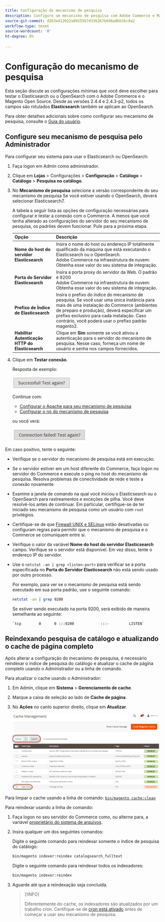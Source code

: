 ```yaml
---
title: Configuração do mecanismo de pesquisa
description: Configure um mecanismo de pesquisa com Adobe Commerce e Magento Open Source.
source-git-commit: d263e412022a89255b7d33b267b696a8bb1bc8a2
workflow-type: tm+mt
source-wordcount: '0'
ht-degree: 0%

---
```



# Configuração do mecanismo de pesquisa

Esta seção discute as configurações mínimas que você deve escolher para testar o Elasticsearch ou o OpenSearch com o Adobe Commerce e o Magento Open Source. Desde as versões 2.4.4 e 2.4.3-p2, todos os campos são rotulados **Elasticsearch** também se aplicam ao OpenSearch.

Para obter detalhes adicionais sobre como configurar seu mecanismo de pesquisa, consulte o [Guia do usuário](https://docs.magento.com/user-guide/catalog/search-elasticsearch.html).

## Configure seu mecanismo de pesquisa pelo Administrador

Para configurar seu sistema para usar o Elasticsearch ou OpenSearch:

1. Faça logon em Admin como administrador.
1. Clique em **Lojas** > Configurações > **Configuração** > **Catálogo** > **Catálogo** > **Pesquisa no catálogo**.
1. No **Mecanismo de pesquisa** selecione a versão correspondente do seu mecanismo de pesquisa Se você estiver usando o OpenSearch, deverá selecionar Elasticsearch7.

   A tabela a seguir lista as opções de configuração necessárias para configurar e testar a conexão com o Commerce.
A menos que você tenha alterado as configurações do servidor do seu mecanismo de pesquisa, os padrões devem funcionar. Pule para a próxima etapa.

   | Opção | Descrição |
   |--- |--- |
   | **Nome do host do servidor Elasticsearch** | Insira o nome do host ou endereço IP totalmente qualificado da máquina que está executando o Elasticsearch ou o OpenSearch.<br>Adobe Commerce na infraestrutura de nuvem: Obtenha esse valor do seu sistema de integração. |
   | **Porta do Servidor Elasticsearch** | Insira a porta proxy do servidor da Web. O padrão é 9200<br>Adobe Commerce na infraestrutura de nuvem: Obtenha esse valor do seu sistema de integração. |
   | **Prefixo de Índice de Elasticsearch** | Insira o prefixo do índice do mecanismo de pesquisa. Se você usar uma única instância para mais de uma instalação do Commerce (ambientes de preparo e produção), deverá especificar um prefixo exclusivo para cada instalação. Caso contrário, você poderá usar o prefixo padrão magento2. |
   | **Habilitar Autenticação HTTP do Elasticsearch** | Clique em **Sim** somente se você ativou a autenticação para o servidor do mecanismo de pesquisa. Nesse caso, forneça um nome de usuário e senha nos campos fornecidos. |

1. Clique em **Testar conexão**.

   Resposta de exemplo:

   ![success](../../assets/configuration/elastic_test-success.png)

   Continue com:

   - [Configurar o Apache para seu mecanismo de pesquisa](../../installation/prerequisites/search-engine/configure-apache.md)
   - [Configurar o nó do mecanismo de pesquisa](../../installation/prerequisites/search-engine/configure-nginx.md)

   ou você verá:

   ![falha](../../assets/configuration/elastic_test-fail.png)

Em caso positivo, tente o seguinte:

- Verifique se o servidor do mecanismo de pesquisa está em execução.
- Se o servidor estiver em um host diferente do Commerce, faça logon no servidor do Commerce e execute o ping no host do mecanismo de pesquisa. Resolva problemas de conectividade de rede e teste a conexão novamente.
- Examine a janela de comando na qual você iniciou o Elasticsearch ou o OpenSearch para rastreamentos e exceções de pilha. Você deve resolvê-los antes de continuar. Em particular, certifique-se de ter iniciado seu mecanismo de pesquisa como um usuário com `root` privilégios.
- Certifique-se de que [Firewall UNIX e SELinux](../../installation/prerequisites/search-engine/overview.md#firewall-and-selinux) estão desativadas ou configuram regras para permitir que o mecanismo de pesquisa e o Commerce se comuniquem entre si.
- Verifique o valor da variável **Nome do host do servidor Elasticsearch** campo. Verifique se o servidor está disponível. Em vez disso, tente o endereço IP do servidor.
- Use o `netstat -an | grep <listen-port>` para verificar se a porta especificada no **Porta do Servidor Elasticsearch** não está sendo usado por outro processo.

   Por exemplo, para ver se o mecanismo de pesquisa está sendo executado em sua porta padrão, use o seguinte comando:

   ```bash
   netstat -an | grep 9200
   ```

   Se estiver sendo executado na porta 9200, será exibido de maneira semelhante ao seguinte:

   ```terminal
   `tcp        0      0 :::9200            :::-         LISTEN`
   ```

## Reindexando pesquisa de catálogo e atualizando o cache de página completo

Após alterar a configuração do mecanismo de pesquisa, é necessário reindexar o índice de pesquisa do catálogo e atualizar o cache de página completo usando o Administrador ou a linha de comando.

Para atualizar o cache usando o Administrador:

1. Em Admin, clique em **Sistema** > **Gerenciamento de cache**.
1. Marque a caixa de seleção ao lado de **Cache de página**.
1. No **Ações** no canto superior direito, clique em **Atualizar**.

   ![gerenciamento de cache](../../assets/configuration/refresh-cache.png)

Para limpar o cache usando a linha de comando: [`bin/magento cache:clean`](../cli/manage-cache.md#clean-and-flush-cache-types)

Para reindexar usando a linha de comando:

1. Faça logon no seu servidor do Commerce como, ou alterne para, a variável [proprietário do sistema de arquivos](../../installation/prerequisites/file-system/overview.md).
1. Insira qualquer um dos seguintes comandos:

   Digite o seguinte comando para reindexar somente o índice de pesquisa do catálogo:

   ```bash
   bin/magento indexer:reindex catalogsearch_fulltext
   ```

   Digite o seguinte comando para reindexar todos os indexadores:

   ```bash
   bin/magento indexer:reindex
   ```

1. Aguarde até que a reindexação seja concluída.

   >[!INFO]
   >
   >Diferentemente do cache, os indexadores são atualizados por um trabalho cron. Certifique-se de [cron está ativado](../cli/configure-cron-jobs.md) antes de começar a usar seu mecanismo de pesquisa.

